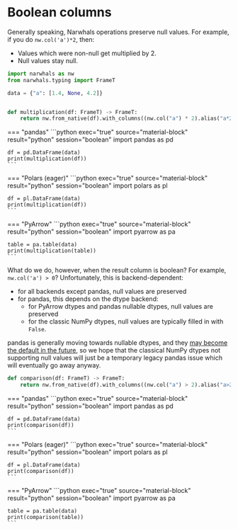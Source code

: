 # Boolean columns

Generally speaking, Narwhals operations preserve null values.
For example, if you do `nw.col('a')*2`, then:

- Values which were non-null get multiplied by 2.
- Null values stay null.

```python exec="1" source="above" session="boolean"
import narwhals as nw
from narwhals.typing import FrameT

data = {"a": [1.4, None, 4.2]}


def multiplication(df: FrameT) -> FrameT:
    return nw.from_native(df).with_columns((nw.col("a") * 2).alias("a*2")).to_native()
```

=== "pandas"
    ```python exec="true" source="material-block" result="python" session="boolean"
    import pandas as pd

    df = pd.DataFrame(data)
    print(multiplication(df))
    ```

=== "Polars (eager)"
    ```python exec="true" source="material-block" result="python" session="boolean"
    import polars as pl

    df = pl.DataFrame(data)
    print(multiplication(df))
    ```

=== "PyArrow"
    ```python exec="true" source="material-block" result="python" session="boolean"
    import pyarrow as pa

    table = pa.table(data)
    print(multiplication(table))
    ```

What do we do, however, when the result column is boolean? For
example, `nw.col('a') > 0`?
Unfortunately, this is backend-dependent:

- for all backends except pandas, null values are preserved
- for pandas, this depends on the dtype backend:
    - for PyArrow dtypes and pandas nullable dtypes, null values are preserved
    - for the classic NumPy dtypes, null values are typically filled in with `False`.

pandas is generally moving towards nullable dtypes, and they
[may become the default in the future](https://github.com/pandas-dev/pandas/pull/58988),
so we hope that the classical NumPy dtypes not supporting null values will just
be a temporary legacy pandas issue which will eventually go
away anyway.

```python exec="1" source="above" session="boolean"
def comparison(df: FrameT) -> FrameT:
    return nw.from_native(df).with_columns((nw.col("a") > 2).alias("a>2")).to_native()
```

=== "pandas"
    ```python exec="true" source="material-block" result="python" session="boolean"
    import pandas as pd

    df = pd.DataFrame(data)
    print(comparison(df))
    ```

=== "Polars (eager)"
    ```python exec="true" source="material-block" result="python" session="boolean"
    import polars as pl

    df = pl.DataFrame(data)
    print(comparison(df))
    ```

=== "PyArrow"
    ```python exec="true" source="material-block" result="python" session="boolean"
    import pyarrow as pa

    table = pa.table(data)
    print(comparison(table))
    ```
